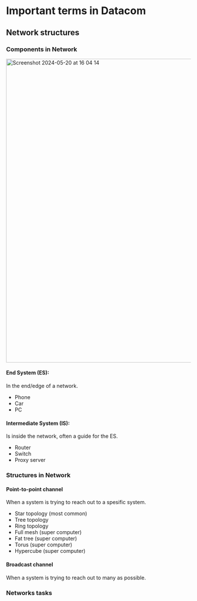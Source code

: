 # Important terms in Datacom

## Network structures 
### Components in Network
<img width="828" alt="Screenshot 2024-05-20 at 16 04 14" src="https://github.com/lananht/IN2140/assets/169359150/e97056db-6a72-4292-9b2b-1c4239ad06b8">

#### End System (ES):
In the end/edge of a network. 
- Phone
- Car
- PC

#### Intermediate System (IS):
Is inside the network, often a guide for the ES. 
- Router
- Switch
- Proxy server

### Structures in Network 
#### Point-to-point channel 
When a system is trying to reach out to a spesific system. 
- Star topology (most common)
- Tree topology
- Ring topology
- Full mesh (super computer)
- Fat tree (super computer)
- Torus (super computer)
- Hypercube (super computer)

#### Broadcast channel 
When a system is trying to reach out to many as possible. 

### Networks tasks 

